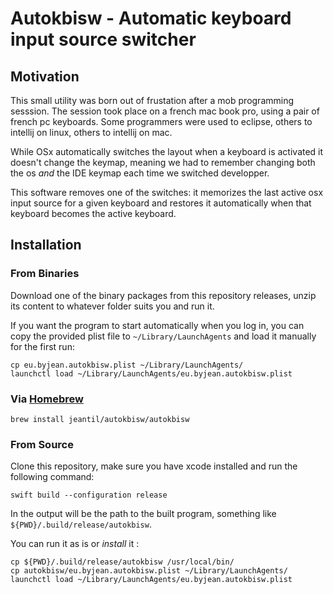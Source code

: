 # Autokbisw - Automatic keyboard input source switcher

## Motivation

This small utility was born out of frustation after a mob programming sesssion.
The session took place on a french mac book pro, using a pair of french pc
keyboards. Some programmers were used to eclipse, others to intellij on linux,
others to intellij on mac. 

While OSx automatically switches the layout when a keyboard is activated it
doesn't change the keymap, meaning we had to remember changing both the os _and_
the IDE keymap each time we switched developper. 

This software removes one of the switches: it memorizes the last active osx
input source for a given keyboard and restores it automatically when that
keyboard becomes the active keyboard. 

## Installation 

### From Binaries

Download one of the binary packages from this repository releases, unzip its
content to whatever folder suits you and run it. 

If you want the program to start automatically when you log in,
you can copy the provided plist file to `~/Library/LaunchAgents` and load it
manually for the first run: 
```
cp eu.byjean.autokbisw.plist ~/Library/LaunchAgents/
launchctl load ~/Library/LaunchAgents/eu.byjean.autokbisw.plist
```

### Via [Homebrew](https://brew.sh)

`brew install jeantil/autokbisw/autokbisw`

### From Source

Clone this repository, make sure you have xcode installed and run the following command:
```
swift build --configuration release
```
In the output will be the path to the built program, something like `${PWD}/.build/release/autokbisw`.

You can run it as is or _install_ it : 

```
cp ${PWD}/.build/release/autokbisw /usr/local/bin/
cp autokbisw/eu.byjean.autokbisw.plist ~/Library/LaunchAgents/
launchctl load ~/Library/LaunchAgents/eu.byjean.autokbisw.plist
```
